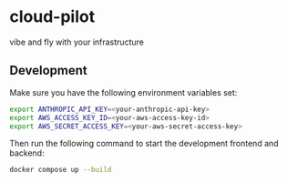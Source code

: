 # cloud-pilot

vibe and fly with your infrastructure

## Development

Make sure you have the following environment variables set:

```bash
export ANTHROPIC_API_KEY=<your-anthropic-api-key>
export AWS_ACCESS_KEY_ID=<your-aws-access-key-id>
export AWS_SECRET_ACCESS_KEY=<your-aws-secret-access-key>
```

Then run the following command to start the development frontend and backend:

```bash
docker compose up --build
```
